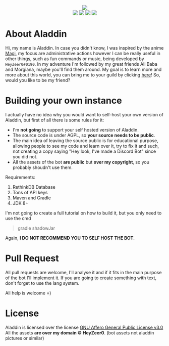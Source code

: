 <p align="center">
<img src="http://dl.heyzeer0.cf/Aladdin/aladdin_avatar.png">
<br>
<a href=""><img src="https://discordapp.com/api/guilds/363723753361899521/widget.png"></a>
<a href="https://discordapp.com/oauth2/authorize?client_id=321349548712656896&scope=bot&permissions=2146958463"><img src="https://discordbots.org/api/widget/status/321349548712656896.svg"></a>
<a href=""><img src="http://ci.heyzeer0.cf/buildStatus/icon?job=Aladdin"></a>
<a href="https://github.com/AladdinBOT/Aladdin/blob/master/LICENSE"><img src="https://img.shields.io/badge/license-AGLP%203.0-green.svg"></a>
</p>

About Aladdin
========
Hi, my name is Aladdin. In case you didn't know, I was inspired by the anime [Magi](https://en.wikipedia.org/wiki/Magi:_The_Labyrinth_of_Magic "Magi"), my focus are administrative actions however I can be really useful in other things, such as fun commands or music, being developed by `HeyZeer0#0190`. In my adventure I'm followed by my great friends Ali Baba and Morgiana, maybe you'll find them around. My goal is to learn more and more about this world, you can bring me to your guild by clicking [here](https://discordapp.com/oauth2/authorize?client_id=321349548712656896&scope=bot&permissions=2146958463 "here")! So, would you like to be my friend?

Building your own instance
========
I actually have no idea why you would want to self-host your own version of Aladdin, but first of all there is some rules for it:

 - I'm **not going** to support your self hosted version of Aladdin.
 - The source code is under AGPL, so **your source needs to be public**.
 - The main idea of leaving the source public is for educational purpose, allowing people to see my code and learn over it, try to fix it and such, not creating a copy saying "Hey look, I've made a Discord Bot" since you did not.
 - All the assets of the bot **are public** but **over my copyright**, so you probably shoudn't use them.

Requirements:

 1. RethinkDB Database
 2. Tons of API keys
 3. Maven and Gradle
 4. JDK 8+

I'm not going to create a full tutorial on how to build it, but you only need to use the cmd

> gradle shadowJar

Again, **I DO NOT RECOMMEND YOU TO SELF HOST THE BOT**.

Pull Request
========

All pull requests are welcome, I'll analyse it and if it fits in the main purpose of the bot I'll implement it.
If you are going to create something with text, don't forget to use the lang system.

All help is welcome =)

License
========

Aladdin is licensed over the license [GNU Affero General Public License v3.0](https://github.com/AladdinBOT/Aladdin/blob/master/LICENSE)<br>
All the assets **are over my domain © HeyZeer0**. (bot assets not aladdin pictures or similar)
